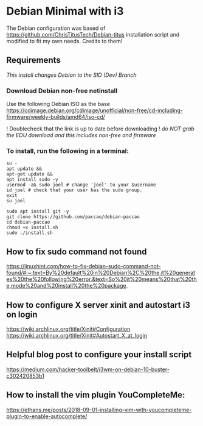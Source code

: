 # Debian Minimal with i3

The Debian configuration was based of https://github.com/ChrisTitusTech/Debian-titus installation script and modified to fit my own needs. Credits to them!

## Requirements

_This install changes Debian to the SID (Dev) Branch_

### Download Debian non-free netinstall

Use the following Debian ISO as the base <https://cdimage.debian.org/cdimage/unofficial/non-free/cd-including-firmware/weekly-builds/amd64/iso-cd/>

! Doublecheck that the link is up to date before downloading !
_do NOT grab the EDU download and this includes non-free and firmware_

### To install, run the following in a terminal:

```
su -
apt update &&
apt-get update &&
apt install sudo -y
usermod -aG sudo joel # change 'joel' to your $username
id joel # check that your user has the sudo group.
exit
su joel
```

```
sudo apt install git -y
git clone https://github.com/paccao/debian-paccao
cd debian-paccao
chmod +x install.sh
sudo ./install.sh
```

## How to fix sudo command not found

https://linuxhint.com/how-to-fix-debian-sudo-command-not-found/#:~:text=By%20default%20in%20Debian%2C%20the,it%20generates%20the%20following%20error.&text=So%20it%20means%20that%20the,mode%20and%20install%20the%20package.

## How to configure X server xinit and autostart i3 on login

https://wiki.archlinux.org/title/Xinit#Configuration
https://wiki.archlinux.org/title/Xinit#Autostart_X_at_login

## Helpful blog post to configure your install script

https://medium.com/hacker-toolbelt/i3wm-on-debian-10-buster-c302420853b1

## How to install the vim plugin YouCompleteMe:

https://ethans.me/posts/2018-09-01-installing-vim-with-youcompleteme-plugin-to-enable-autocomplete/
